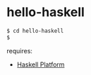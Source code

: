 # hello-haskell

```sh
$ cd hello-haskell
$ 
```

requires:

* [Haskell Platform](https://www.haskell.org/platform/)
